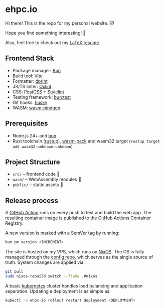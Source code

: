 # ehpc.io

Hi there! This is the repo for my personal website. :cat:

Hope you find something interesting! :dog:

Also, feel free to check out my [LaTeX resume](https://github.com/ehpc/resume). 

## Frontend Stack

- Package manager: [Bun](https://bun.sh)
- Build tool: [Vite](https://vite.dev/)
- Formatter: [dprint](https://dprint.dev/)
- JS/TS linter: [Oxlint](https://oxc.rs/)
- CSS: [PostCSS](https://postcss.org/) + [Stylelint](https://stylelint.io/)
- Testing framework: [bun:test](https://bun.com/docs/cli/test)
- Git hooks: [husky](https://typicode.github.io/husky/)
- WASM: [wasm-bindgen](https://wasm-bindgen.github.io/wasm-bindgen/)

## Prerequisites

- Node.js 24+ and [bun](https://bun.sh/)
- Rust toolchain ([rustup](https://rustup.rs/)),
  [wasm-pack](https://drager.github.io/wasm-pack/) and wasm32 target
  (`rustup target add wasm32-unknown-unknown`)

## Project Structure

- `src/` – frontend code :baby_chick:
- `wasm/` – WebAssembly modules :crab:
- `public/` – static assets :penguin:

## Release process

A [GitHub Action](https://github.com/features/actions) runs on every push
to test and build the web app.
The resulting container image is published to the GitHub Actions
Container Registry.

A new version is marked with a SemVer tag by running:

```sh
bun pm version <INCREMENT>
```

The site is hosted on my VPS, which runs on
[NixOS](https://nixos.org/). The OS is fully managed through the
[config repo](https://github.com/ehpc/ehpc.io-configs), which serves
as the single source of truth. System changes are applied via:

```sh
git pull
sudo nixos-rebuild switch --flake .#nixos
```

A basic [kubernetes](https://kubernetes.io/) cluster handles load balancing
and application separation. Updating a deployment is as simple as:

```sh
kubectl -n ehpc-io rollout restart deployment <DEPLOYMENT>
```
